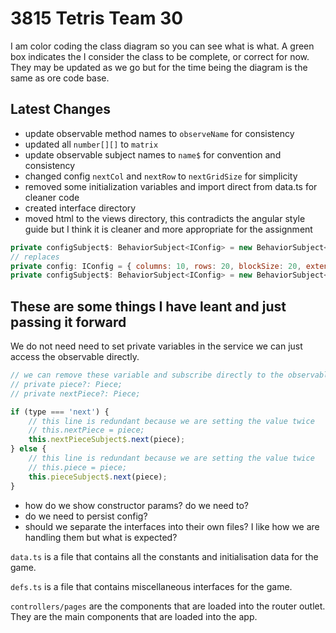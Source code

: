 # 3815 Tetris Team 30

I am color coding the class diagram so you can see what is what. A green box indicates the I
consider the class to be complete, or correct for now. They may be updated as we go but for the
time being the diagram is the same as ore code base.

## Latest Changes

- update observable method names to `observeName` for consistency
- updated all `number[][]` to `matrix`
- update observable subject names to `name$` for convention and consistency
- changed config `nextCol` and `nextRow` to `nextGridSize` for simplicity
- removed some initialization variables and import direct from data.ts for cleaner code
- created interface directory
- moved html to the views directory, this contradicts the angular style guide but I think it is
  cleaner and more appropriate for the assignment

```js
private configSubject$: BehaviorSubject<IConfig> = new BehaviorSubject<IConfig>(DEFAULT_CONFIG);
// replaces
private config: IConfig = { columns: 10, rows: 20, blockSize: 20, extended: false, startLevel: 1};
private configSubject$: BehaviorSubject<IConfig> = new BehaviorSubject<IConfig>(this.config);
```

## These are some things I have leant and just passing it forward

We do not need need to set private variables in the service we can just access the observable directly.

```js
// we can remove these variable and subscribe directly to the observable
// private piece?: Piece;
// private nextPiece?: Piece;

if (type === 'next') {
    // this line is redundant because we are setting the value twice
    // this.nextPiece = piece;
    this.nextPieceSubject$.next(piece);
} else {
    // this line is redundant because we are setting the value twice
    // this.piece = piece;
    this.pieceSubject$.next(piece);
}
```

- how do we show constructor params? do we need to?
- do we need to persist config?
- should we separate the interfaces into their own files? I like how we are handling them but what is expected?

`data.ts` is a file that contains all the constants and initialisation data for the game.

`defs.ts` is a file that contains miscellaneous interfaces for the game.

`controllers/pages` are the components that are loaded into the router outlet. They are the main components that are loaded into the app.
